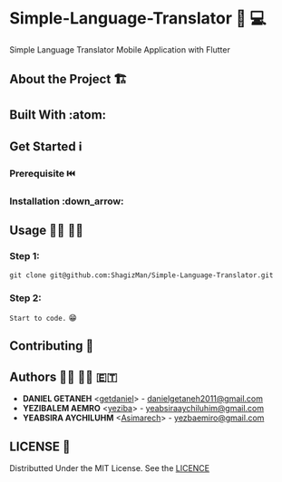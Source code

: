 # Simple-Language-Translator :repeat: :computer:
Simple Language Translator Mobile Application with Flutter

## About the Project :building_construction:

## Built With :atom:

## Get Started :information_source:

### Prerequisite :previous_track_button:

### Installation :down_arrow:

## Usage :running_man: :running_woman:
### Step 1: <br>
`git clone git@github.com:ShagizMan/Simple-Language-Translator.git` <br>

### Step 2: <br>
`Start to code.` :grin:<br>

## Contributing :handshake:

## Authors :man_technologist: :woman_technologist: :ethiopia:
 * **DANIEL GETANEH** <[getdaniel](https://www.github.com/getdaniel)> - [danielgetaneh2011@gmail.com]()
 * **YEZIBALEM AEMRO** <[yeziba](https://www.github.com/yeziba)> - [yeabsiraaychiluhim@gmail.com]()
 * **YEABSIRA AYCHILUHM** <[Asimarech](https://www.github.com/Asimarech)> - [yezbaemiro@gmail.com]()

## LICENSE :1st_place_medal:
Distributted Under the MIT License. See the [LICENCE](https://github.com/getdaniel/simple_language_translator/blob/main/LICENSE)
